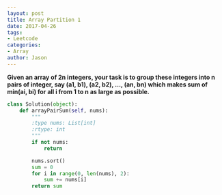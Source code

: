 ```yaml
---
layout: post
title: Array Partition 1
date: 2017-04-26
tags:
- Leetcode
categories:
- Array
author: Jason
---
```

**Given an array of 2n integers, your task is to group these integers into n pairs of integer, say (a1, b1), (a2, b2), ..., (an, bn) which makes sum of min(ai, bi) for all i from 1 to n as large as possible.**

```python
class Solution(object):
    def arrayPairSum(self, nums):
        """
        :type nums: List[int]
        :rtype: int
        """
        if not nums:
            return

        nums.sort()
        sum = 0
        for i in range(0, len(nums), 2):
            sum += nums[i]
        return sum
```
